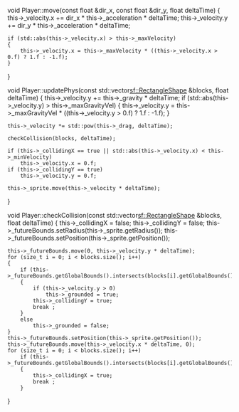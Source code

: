 
void Player::move(const float &dir_x, const float &dir_y, float deltaTime)
{
	this->_velocity.x += dir_x * this->_acceleration * deltaTime;
	this->_velocity.y += dir_y * this->_acceleration * deltaTime;

	if (std::abs(this->_velocity.x) > this->_maxVelocity)
	{
		this->_velocity.x = this->_maxVelocity * ((this->_velocity.x > 0.f) ? 1.f : -1.f);
	}
}

void Player::updatePhys(const std::vector<sf::RectangleShape> &blocks, float deltaTime)
{
	this->_velocity.y += this->_gravity * deltaTime;
	if (std::abs(this->_velocity.y) > this->_maxGravityVel)
	{
		this->_velocity.y = this->_maxGravityVel * ((this->_velocity.y > 0.f) ? 1.f : -1.f);
	}

	this->_velocity *= std::pow(this->_drag, deltaTime);

	checkCollision(blocks, deltaTime);

	if (this->_collidingX == true || std::abs(this->_velocity.x) < this->_minVelocity)
		this->_velocity.x = 0.f;
	if (this->_collidingY == true) 
		this->_velocity.y = 0.f;

	this->_sprite.move(this->_velocity * deltaTime);
}

void Player::checkCollision(const std::vector<sf::RectangleShape> &blocks, float deltaTime)
{
	this->_collidingX = false;
	this->_collidingY = false;
	this->_futureBounds.setRadius(this->_sprite.getRadius());
	this->_futureBounds.setPosition(this->_sprite.getPosition());

	this->_futureBounds.move(0, this->_velocity.y * deltaTime);
	for (size_t i = 0; i < blocks.size(); i++)
	{
		if (this->_futureBounds.getGlobalBounds().intersects(blocks[i].getGlobalBounds()))
		{
			if (this->_velocity.y > 0)
				this->_grounded = true;
			this->_collidingY = true;
			break ;
		}
		else
			this->_grounded = false;
	}
	this->_futureBounds.setPosition(this->_sprite.getPosition());
	this->_futureBounds.move(this->_velocity.x * deltaTime, 0);
	for (size_t i = 0; i < blocks.size(); i++)
		if (this->_futureBounds.getGlobalBounds().intersects(blocks[i].getGlobalBounds()))
		{	
			this->_collidingX = true;
			break ;
		}
}
